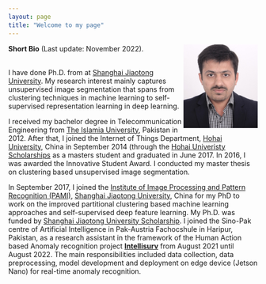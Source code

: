 ```yaml
---
layout: page
title: "Welcome to my page"
---
```


<img align="right" img width=150 src="Me.jpg">

**Short Bio** (Last update: November 2022).

<br /> I have done Ph.D. from at [Shanghai Jiaotong University](https://en.sjtu.edu.cn/). My research interest mainly captures unsupervised image segmentation that spans from clustering techniques in machine learning to self-supervised representation learning in deep learning.  

I received my bachelor degree in Telecommunication Engineering from [The Islamia University](https://www.iub.edu.pk/), Pakistan in 2012. After that, I joined the Internet of Things Department, [Hohai University](https://en.hhu.edu.cn/), China in September 2014 (through the [Hohai Univeristy Scholarships](https://ie.hhu.edu.cn/7299/list.htm) as a masters student and graduated in June 2017. In 2016, I was awarded the Innovative Student Award. I conducted my master thesis on clustering based unsupervised image segmentation.

In September 2017, I joined the [Institute of Image Processing and Pattern Recognition (PAMI)](http://www.pami.sjtu.edu.cn/En/Home), [Shanghai Jiaotong University](https://en.sjtu.edu.cn/), China for my PhD to work on the improved partitional clustering based machine learning approaches and self-supervised deep feature learning. My Ph.D. was funded by [Shanghai Jiaotong University Scholarship](https://isc.sjtu.edu.cn/en/content.aspx?info_lb=44&flag=2). I joined the Sino-Pak centre of Artificial Intelligence in Pak-Austria Fachocshule in Haripur, Pakistan, as a research assistant in the framework of the Human Action based Anomaly recognition project [**Intellisurv**](https://paf-iast.edu.pk/spcai_intellisurvproject2/) from August 2021 until August 2022. The main responsibilities included data collection, data preprocessing, model development and deployment on edge device (Jetson Nano) for real-time anomaly recognition.  


